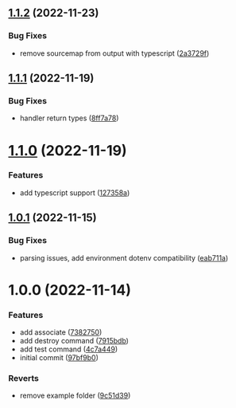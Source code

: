 ## [1.1.2](https://github.com/burketyler/cf-functions/compare/v1.1.1...v1.1.2) (2022-11-23)

### Bug Fixes

- remove sourcemap from output with typescript ([2a3729f](https://github.com/burketyler/cf-functions/commit/2a3729f6312175806edec9dc25f38d2e40c1073f))

## [1.1.1](https://github.com/burketyler/cf-functions/compare/v1.1.0...v1.1.1) (2022-11-19)

### Bug Fixes

- handler return types ([8ff7a78](https://github.com/burketyler/cf-functions/commit/8ff7a784b9fec99bd23000e26ecb7fd78333c8ad))

# [1.1.0](https://github.com/burketyler/cf-functions/compare/v1.0.1...v1.1.0) (2022-11-19)

### Features

- add typescript support ([127358a](https://github.com/burketyler/cf-functions/commit/127358ac074a7219227b04b3842643146c78f483))

## [1.0.1](https://github.com/burketyler/cf-functions/compare/v1.0.0...v1.0.1) (2022-11-15)

### Bug Fixes

- parsing issues, add environment dotenv compatibility ([eab711a](https://github.com/burketyler/cf-functions/commit/eab711a222dbab71d835e24a5a863aeb19d0bf25))

# 1.0.0 (2022-11-14)

### Features

- add associate ([7382750](https://github.com/burketyler/cf-functions/commit/7382750c34f50477d8df00a9e3398df35bb436c6))
- add destroy command ([7915bdb](https://github.com/burketyler/cf-functions/commit/7915bdb32bdb4466a3e6b33e7d327f475f67df7e))
- add test command ([4c7a449](https://github.com/burketyler/cf-functions/commit/4c7a4495e603a5ab07465d65c51c69fb1a4ec5be))
- initial commit ([97bf9b0](https://github.com/burketyler/cf-functions/commit/97bf9b0b00e704f8646dae1bfee47f068aef4178))

### Reverts

- remove example folder ([9c51d39](https://github.com/burketyler/cf-functions/commit/9c51d3987a85407ba6bb870ade41745504449b2e))
